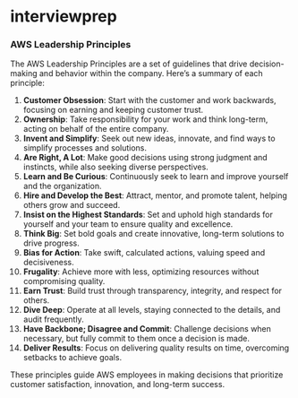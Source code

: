 # interviewprep

### AWS Leadership Principles

The AWS Leadership Principles are a set of guidelines that drive decision-making and behavior within the company. Here’s a summary of each principle:

1. **Customer Obsession**: Start with the customer and work backwards, focusing on earning and keeping customer trust.
2. **Ownership**: Take responsibility for your work and think long-term, acting on behalf of the entire company.
3. **Invent and Simplify**: Seek out new ideas, innovate, and find ways to simplify processes and solutions.
4. **Are Right, A Lot**: Make good decisions using strong judgment and instincts, while also seeking diverse perspectives.
5. **Learn and Be Curious**: Continuously seek to learn and improve yourself and the organization.
6. **Hire and Develop the Best**: Attract, mentor, and promote talent, helping others grow and succeed.
7. **Insist on the Highest Standards**: Set and uphold high standards for yourself and your team to ensure quality and excellence.
8. **Think Big**: Set bold goals and create innovative, long-term solutions to drive progress.
9. **Bias for Action**: Take swift, calculated actions, valuing speed and decisiveness.
10. **Frugality**: Achieve more with less, optimizing resources without compromising quality.
11. **Earn Trust**: Build trust through transparency, integrity, and respect for others.
12. **Dive Deep**: Operate at all levels, staying connected to the details, and audit frequently.
13. **Have Backbone; Disagree and Commit**: Challenge decisions when necessary, but fully commit to them once a decision is made.
14. **Deliver Results**: Focus on delivering quality results on time, overcoming setbacks to achieve goals.

These principles guide AWS employees in making decisions that prioritize customer satisfaction, innovation, and long-term success.
